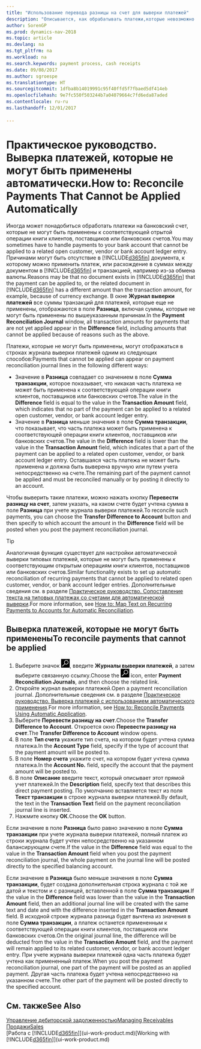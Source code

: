 ```yaml
---
title: "Использование перевода разницы на счет для выверки платежей"
description: "Описывается, как обрабатывать платежи,которые невозможно применить к документу, например, если возникает разница сумм из-за валютных курсов."
author: SorenGP
ms.prod: dynamics-nav-2018
ms.topic: article
ms.devlang: na
ms.tgt_pltfrm: na
ms.workload: na
ms.search.keywords: payment process, cash receipts
ms.date: 09/08/2017
ms.author: sgroespe
ms.translationtype: HT
ms.sourcegitcommit: 1dfba8b14019991c95f40ffd5f7fbaed5df414eb
ms.openlocfilehash: 9e7fc550f503244b7a04079664c7fd6eda87aded
ms.contentlocale: ru-ru
ms.lasthandoff: 12/01/2017

---
```

# <a name="how-to-reconcile-payments-that-cannot-be-applied-automatically"></a><span data-ttu-id="cea0d-103">Практическое руководство. Выверка платежей, которые не могут быть применены автоматически.</span><span class="sxs-lookup"><span data-stu-id="cea0d-103">How to: Reconcile Payments That Cannot be Applied Automatically</span></span>
<span data-ttu-id="cea0d-104">Иногда может понадобиться обработать платежи на банковский счет, которые не могут быть применены к соответствующей отрытой операции книги клиентов, поставщиков или банковских счетов.</span><span class="sxs-lookup"><span data-stu-id="cea0d-104">You may sometimes have to handle payments to your bank account that cannot be applied to a related open customer, vendor or bank account ledger entry.</span></span> <span data-ttu-id="cea0d-105">Причинами могут быть отсутствие в [!INCLUDE[d365fin](includes/d365fin_md.md)] документа, к которому можно применить платеж, или расхождение в суммах между документом в [!INCLUDE[d365fin](includes/d365fin_md.md)] и транзакцией, например из-за обмена валюты.</span><span class="sxs-lookup"><span data-stu-id="cea0d-105">Reasons may be that no document exists in [!INCLUDE[d365fin](includes/d365fin_md.md)] that the payment can be applied to, or the related document in [!INCLUDE[d365fin](includes/d365fin_md.md)] has a different amount than the transaction amount, for example, because of currency exchange.</span></span> <span data-ttu-id="cea0d-106">В окне **Журнал выверки платежей** все суммы транзакций для платежей, которые еще не применены, отображаются в поле **Разница**, включая суммы, которые не могут быть применены по вышеуказанным причинам.</span><span class="sxs-lookup"><span data-stu-id="cea0d-106">In the **Payment Reconciliation Journal** window, all transaction amounts for payments that are not yet applied appear in the **Difference** field, including amounts that cannot be applied because of reasons such as the above.</span></span>

<span data-ttu-id="cea0d-107">Платежи, которые не могут быть применены, могут отображаться в строках журнала выверки платежей одним из следующих способов:</span><span class="sxs-lookup"><span data-stu-id="cea0d-107">Payments that cannot be applied can appear on payment reconciliation journal lines in the following different ways:</span></span>

* <span data-ttu-id="cea0d-108">Значение в **Разница** совпадает со значением в поле **Сумма транзакции**, которое показывает, что никакая часть платежа не может быть применена к соответствующей операции книги клиентов, поставщиков или банковских счетов.</span><span class="sxs-lookup"><span data-stu-id="cea0d-108">The value in the **Difference** field is equal to the value in the **Transaction Amount** field, which indicates that no part of the payment can be applied to a related open customer, vendor, or bank account ledger entry.</span></span>
* <span data-ttu-id="cea0d-109">Значение в **Разница** меньше значения в поле **Сумма транзакции**, что показывает, что часть платежа может быть применена к соответствующей операции книги клиентов, поставщиков или банковских счетов.</span><span class="sxs-lookup"><span data-stu-id="cea0d-109">The value in the **Difference** field is lower than the value in the **Transaction Amount** field, which indicates that a part of the payment can be applied to a related open customer, vendor, or bank account ledger entry.</span></span> <span data-ttu-id="cea0d-110">Оставшаяся часть платежа не может быть применена и должна быть выверена вручную или путем учета непосредственно на счете.</span><span class="sxs-lookup"><span data-stu-id="cea0d-110">The remaining part of the payment cannot be applied and must be reconciled manually or by posting it directly to an account.</span></span>

<span data-ttu-id="cea0d-111">Чтобы выверить такие платежи, можно нажать кнопку **Перевести разницу на счет**, затем указать, на каком счете будет учтена сумма в поле **Разница** при учете журнала выверки платежей.</span><span class="sxs-lookup"><span data-stu-id="cea0d-111">To reconcile such payments, you can choose the **Transfer Difference to Account** button and then specify to which account the amount in the **Difference** field will be posted when you post the payment reconciliation journal.</span></span>

> [!TIP]  
>   <span data-ttu-id="cea0d-112">Аналогичная функция существует для настройки автоматической выверки типовых платежей, которые не могут быть применены к соответствующим открытым операциям книги клиентов, поставщиков или банковских счетов.</span><span class="sxs-lookup"><span data-stu-id="cea0d-112">Similar functionality exists to set up automatic reconciliation of recurring payments that cannot be applied to related open customer, vendor, or bank account ledger entries.</span></span> <span data-ttu-id="cea0d-113">Дополнительные сведения см. в разделе [Практическое руководство. Сопоставление текста на типовых платежах со счетами для автоматической выверки](receivables-how-map-text-recurring-payments-accounts-auto-reconcilliation.md).</span><span class="sxs-lookup"><span data-stu-id="cea0d-113">For more information, see [How to: Map Text on Recurring Payments to Accounts for Automatic Reconciliation](receivables-how-map-text-recurring-payments-accounts-auto-reconcilliation.md).</span></span>

## <a name="to-reconcile-payments-that-cannot-be-applied"></a><span data-ttu-id="cea0d-114">Выверка платежей, которые не могут быть применены</span><span class="sxs-lookup"><span data-stu-id="cea0d-114">To reconcile payments that cannot be applied</span></span>
1. <span data-ttu-id="cea0d-115">Выберите значок ![Поиск страницы или отчета](media/ui-search/search_small.png "Значок поиска страницы или отчета"), введите **Журналы выверки платежей**, а затем выберите связанную ссылку.</span><span class="sxs-lookup"><span data-stu-id="cea0d-115">Choose the ![Search for Page or Report](media/ui-search/search_small.png "Search for Page or Report icon") icon, enter **Payment Reconciliation Journals**, and then choose the related link.</span></span>
2. <span data-ttu-id="cea0d-116">Откройте журнал выверки платежей.</span><span class="sxs-lookup"><span data-stu-id="cea0d-116">Open a payment reconciliation journal.</span></span> <span data-ttu-id="cea0d-117">Дополнительные сведения см. в разделе [Практическое руководство. Выверка платежей с использованием автоматического применения](receivables-how-reconcile-payments-auto-application.md).</span><span class="sxs-lookup"><span data-stu-id="cea0d-117">For more information, see [How to: Reconcile Payments Using Automatic Application](receivables-how-reconcile-payments-auto-application.md).</span></span>
3. <span data-ttu-id="cea0d-118">Выберите **Перевести разницу на счет**.</span><span class="sxs-lookup"><span data-stu-id="cea0d-118">Choose the **Transfer Difference to Account**.</span></span> <span data-ttu-id="cea0d-119">Откроется окно **Перевести разницу на счет**.</span><span class="sxs-lookup"><span data-stu-id="cea0d-119">The **Transfer Difference to Account** window opens.</span></span>
4. <span data-ttu-id="cea0d-120">В поле **Тип счета** укажите тип счета, на котором будет учтена сумма платежа.</span><span class="sxs-lookup"><span data-stu-id="cea0d-120">In the **Account Type** field, specify if the type of account that the payment amount will be posted to.</span></span>
5. <span data-ttu-id="cea0d-121">В поле **Номер счета** укажите счет, на котором будет учтена сумма платежа.</span><span class="sxs-lookup"><span data-stu-id="cea0d-121">In the **Account No.** field, specify the account that the payment amount will be posted to.</span></span>
6. <span data-ttu-id="cea0d-122">В поле **Описание** введите текст, который описывает этот прямой учет платежей.</span><span class="sxs-lookup"><span data-stu-id="cea0d-122">In the **Description** field, specify text that describes this direct payment posting.</span></span> <span data-ttu-id="cea0d-123">По умолчанию вставляется текст из поля **Текст транзакции** в строке журнала выверки платежей.</span><span class="sxs-lookup"><span data-stu-id="cea0d-123">By default, the text in the **Transaction Text** field on the payment reconciliation journal line is inserted.</span></span>
7. <span data-ttu-id="cea0d-124">Нажмите кнопку **ОК**.</span><span class="sxs-lookup"><span data-stu-id="cea0d-124">Choose the **OK** button.</span></span>

<span data-ttu-id="cea0d-125">Если значение в поле **Разница** было равно значению в поле **Сумма транзакции** при учете журнала выверки платежей, полный платеж из строки журнала будет учтен непосредственно на указанном балансирующем счете.</span><span class="sxs-lookup"><span data-stu-id="cea0d-125">If the value in the **Difference** field was equal to the value in the **Transaction Amount** field when you post the payment reconciliation journal, the whole payment on the journal line will be posted directly to the specified balancing account.</span></span>

<span data-ttu-id="cea0d-126">Если значение в **Разница** было меньше значения в поле **Сумма транзакции**, будет создана дополнительная строка журнала с той же датой и текстом и с разницей, вставленной в поле **Сумма транзакции**.</span><span class="sxs-lookup"><span data-stu-id="cea0d-126">If the value in the **Difference** field was lower than the value in the **Transaction Amount** field, then an additional journal line will be created with the same text and date and with the difference inserted in the **Transaction Amount** field.</span></span> <span data-ttu-id="cea0d-127">В исходной строке журнала разница будет вычтена из значения в поле **Сумма транзакции**, а платеж останется примененным к соответствующей операции книги клиентов, поставщиков или банковских счетов.</span><span class="sxs-lookup"><span data-stu-id="cea0d-127">On the original journal line, the difference will be deducted from the value in the **Transaction Amount** field, and the payment will remain applied to its related customer, vendor, or bank account ledger entry.</span></span> <span data-ttu-id="cea0d-128">При учете журнала выверки платежей одна часть платежа будет учтена как примененный платеж.</span><span class="sxs-lookup"><span data-stu-id="cea0d-128">When you post the payment reconciliation journal, one part of the payment will be posted as an applied payment.</span></span> <span data-ttu-id="cea0d-129">Другая часть платежа будет учтена непосредственно на указанном счете.</span><span class="sxs-lookup"><span data-stu-id="cea0d-129">The other part of the payment will be posted directly to the specified account.</span></span>

## <a name="see-also"></a><span data-ttu-id="cea0d-130">См. также</span><span class="sxs-lookup"><span data-stu-id="cea0d-130">See Also</span></span>
[<span data-ttu-id="cea0d-131">Управление дебиторской задолженностью</span><span class="sxs-lookup"><span data-stu-id="cea0d-131">Managing Receivables</span></span>](receivables-manage-receivables.md)  
[<span data-ttu-id="cea0d-132">Продажи</span><span class="sxs-lookup"><span data-stu-id="cea0d-132">Sales</span></span>](sales-manage-sales.md)  
<span data-ttu-id="cea0d-133">[Работа с [!INCLUDE[d365fin](includes/d365fin_md.md)]](ui-work-product.md)</span><span class="sxs-lookup"><span data-stu-id="cea0d-133">[Working with [!INCLUDE[d365fin](includes/d365fin_md.md)]](ui-work-product.md)</span></span>

